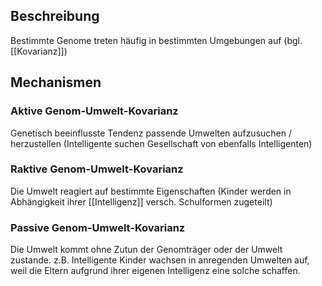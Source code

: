 ## Beschreibung
Bestimmte Genome treten häufig in bestimmten Umgebungen auf (bgl. [[Kovarianz]])

## Mechanismen
### Aktive Genom-Umwelt-Kovarianz
Genetisch beeinflusste Tendenz passende Umwelten aufzusuchen / herzustellen (Intelligente suchen Gesellschaft von ebenfalls Intelligenten)

### Raktive Genom-Umwelt-Kovarianz
Die Umwelt reagiert auf bestimmte Eigenschaften (Kinder werden in Abhängigkeit ihrer [[Intelligenz]] versch. Schulformen zugeteilt)

### Passive Genom-Umwelt-Kovarianz
Die Umwelt kommt ohne Zutun der Genomträger oder der Umwelt zustande.
z.B. Intelligente Kinder wachsen in anregenden Umwelten auf, weil die Eltern aufgrund ihrer eigenen Intelligenz eine solche schaffen.

